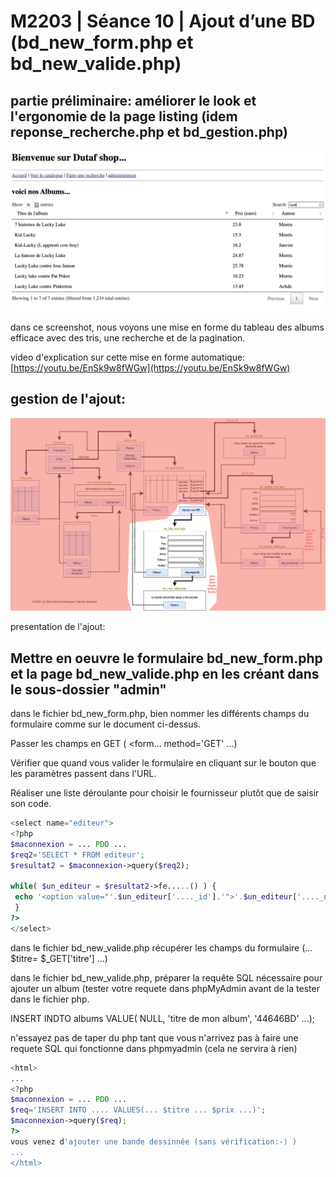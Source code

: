 # M2203 \| Séance 10 \| Ajout d’une BD \(bd\_new\_form.php et bd\_new\_valide.php\)

## partie préliminaire:   améliorer le look et l'ergonomie de la page listing \(idem reponse\_recherche.php et bd\_gestion.php\)

![](.gitbook/assets/capture-de-cran-2020-03-19-a-17.04.54.png)

dans ce screenshot, nous voyons une mise en forme du tableau des albums efficace avec des tris, une recherche et de la pagination.

video d'explication sur cette mise en forme automatique: [https://youtu.be/EnSk9w8fWGw](https://youtu.be/EnSk9w8fWGw)

## gestion de l'ajout:

![Partie ajout d&apos;une BD](.gitbook/assets/dutaf4.png)

presentation de l'ajout:

## Mettre en oeuvre le formulaire bd\_new\_form.php et la page bd\_new\_valide.php en les créant dans le sous-dossier "admin"

dans le fichier bd\_new\_form.php, bien nommer les différents champs du formulaire comme sur le document ci-dessus.

Passer les champs en GET \( &lt;form... method='GET' ...\)

Vérifier que quand vous valider le formulaire en cliquant sur le bouton que les paramètres passent dans l'URL.

Réaliser une liste déroulante pour choisir le fournisseur plutôt que de saisir son code.

```php
<select name="editeur">
<?php 
$maconnexion = ... PDO ...
$req2='SELECT * FROM editeur';
$resultat2 = $maconnexion->query($req2);

while( $un_editeur = $resultat2->fe.....() ) {
 echo '<option value="'.$un_editeur['...._id'].'">'.$un_editeur['...._nom'].'</option>';
 }
?>
</select>
```

dans le fichier bd\_new\_valide.php récupérer les champs du formulaire \(... $titre= $\_GET\['titre'\] ...\)

dans le fichier bd\_new\_valide.php, préparer la requête SQL nécessaire pour ajouter un album \(tester votre requete dans phpMyAdmin avant de la tester dans le fichier php.

INSERT INDTO albums VALUE\( NULL, 'titre de mon album', '44646BD' ...\);   

n'essayez pas de taper du php tant que vous n'arrivez pas à faire une requete SQL qui fonctionne dans phpmyadmin \(cela ne servira à rien\)

```php
<html>
...
<?php 
$maconnexion = ... PDO ...
$req='INSERT INTO .... VALUES(... $titre ... $prix ...)';
$maconnexion->query($req);
?>
vous venez d'ajouter une bande dessinnée (sans vérification:-) )
...
</html>
```

